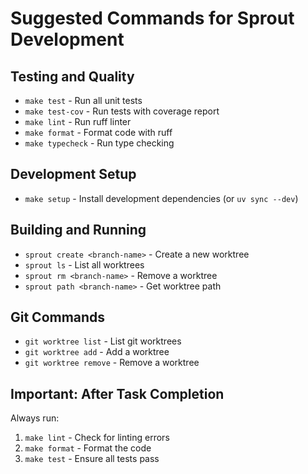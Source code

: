 # Suggested Commands for Sprout Development

## Testing and Quality
- `make test` - Run all unit tests
- `make test-cov` - Run tests with coverage report
- `make lint` - Run ruff linter
- `make format` - Format code with ruff
- `make typecheck` - Run type checking

## Development Setup
- `make setup` - Install development dependencies (or `uv sync --dev`)

## Building and Running
- `sprout create <branch-name>` - Create a new worktree
- `sprout ls` - List all worktrees
- `sprout rm <branch-name>` - Remove a worktree
- `sprout path <branch-name>` - Get worktree path

## Git Commands
- `git worktree list` - List git worktrees
- `git worktree add` - Add a worktree
- `git worktree remove` - Remove a worktree

## Important: After Task Completion
Always run:
1. `make lint` - Check for linting errors
2. `make format` - Format the code
3. `make test` - Ensure all tests pass